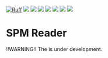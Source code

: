 [![Ruff](https://img.shields.io/endpoint?url=https://raw.githubusercontent.com/astral-sh/ruff/main/assets/badge/v2.json)](https://github.com/astral-sh/ruff)
![](https://github.com/FAIRmat-NFDI/pynxtools-spm/actions/workflows/pytest.yml/badge.svg)
![](https://github.com/FAIRmat-NFDI/pynxtools-spm/actions/workflows/pylint.yml/badge.svg)
![](https://github.com/FAIRmat-NFDI/pynxtools-spm/actions/workflows/publish.yml/badge.svg)
![](https://img.shields.io/pypi/pyversions/pynxtools-spm)
![](https://img.shields.io/pypi/l/pynxtools-spm)
![](https://img.shields.io/pypi/v/pynxtools-spm)
![](https://coveralls.io/repos/github/FAIRmat-NFDI/pynxtools_spm/badge.svg?branch=master)

 # SPM Reader
 !!WARNING!! The is under development.
 